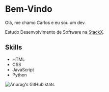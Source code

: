 <h1>Bem-Vindo</h1>

<p>Olá, me chamo Carlos e eu sou um dev.<p>

<p>Estudo Desenvolvimento de Software na <a href="https://portal.stackx.com.br/" target="_blank">StackX</a>.</p>

<h2>Skills</h2>

<ul>
  <li>HTML</li>
  <li>CSS</li>
  <li>JavaScript</li>
  <li>Python</li>
</ul>

![Anurag's GitHub stats](https://github-readme-stats.vercel.app/api?username=carlosdamaia&show_icons=true&theme=radical)



<!---
carlosdamaia/carlosdamaia is a ✨ special ✨ repository because its `README.md` (this file) appears on your GitHub profile.
You can click the Preview link to take a look at your changes.
--->
